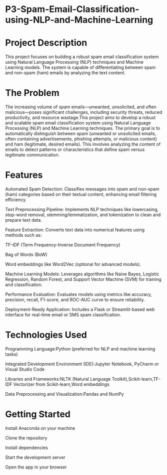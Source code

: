 # P3-Spam-Email-Classification-using-NLP-and-Machine-Learning
<h1>Project Description</h1>
<p>This project focuses on building a robust spam email classification system using Natural Language Processing (NLP) techniques and Machine Learning models. The system is capable of differentiating between spam and non-spam (ham) emails by analyzing the text content.</p>
<h1>The Problem</h1>
<p>The increasing volume of spam emails—unwanted, unsolicited, and often malicious—poses significant challenges, including security threats, reduced productivity, and resource wastage.This project aims to develop a robust and scalable spam email classification system using Natural Language Processing (NLP) and Machine Learning techniques. The primary goal is to automatically distinguish between spam (unwanted or unsolicited emails, often containing advertisements, phishing attempts, or malicious content) and ham (legitimate, desired emails). This involves analyzing the content of emails to detect patterns or characteristics that define spam versus legitimate communication.</p>
<h1>Features</h1>
<p>Automated Spam Detection: Classifies messages into spam and non-spam (ham) categories based on their textual content, enhancing email filtering efficiency.</p>
<p>Text Preprocessing Pipeline: Implements NLP techniques like lowercasing, stop-word removal, stemming/lemmatization, and tokenization to clean and prepare text data.</p>
<p>Feature Extraction: Converts text data into numerical features using methods such as:</p>
<p>TF-IDF (Term Frequency-Inverse Document Frequency)</p>
<p>Bag of Words (BoW)</p>
<p>Word embeddings like Word2Vec (optional for advanced models).</p>
<p>Machine Learning Models: Leverages algorithms like Naive Bayes, Logistic Regression, Random Forest, and Support Vector Machine (SVM) for training and classification.</p>
<p>Performance Evaluation: Evaluates models using metrics like accuracy, precision, recall, F1-score, and ROC-AUC curve to ensure reliability.</p>
<p>Deployment-Ready Application: Includes a Flask or Streamlit-based web interface for real-time email or SMS spam classification.</p>
<h1>Technologies Used</h1>
<p>Programming Language:Python (preferred for NLP and machine learning tasks) </p>
<p>Integrated Development Environment (IDE):Jupyter Notebook, PyCharm or Visual Studio Code</p>
<p>Libraries and Frameworks:NLTK (Natural Language Toolkit),Scikit-learn,TF-IDF Vectorizer from Scikit-learn,Word embeddings </p>
<p>Data Preprocessing and Visualization:Pandas and NumPy</p>
<h1>Getting Started</h1>
<p>Install Anaconda on your machine</p>
<p>Clone the repository</p>
<p>Install dependencies</p>
<p>Start the development server</p>
<p>Open the app in your browser</p>

